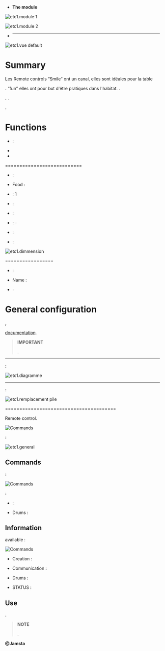 -   **The module**

![etc1.module 1](images/etc1/etc1.module-1.jpg)

![etc1.module 2](images/etc1/etc1.module-2.png)

-   ****

![etc1.vue default](images/etc1/etc1.vue-default.jpg)

Summary 
======

Les Remote controls “Smile” ont un canal, elles sont idéales pour la table

. 
“fun” elles ont pour but d'être pratiques dans l'habitat. 
.



. .



.

Functions 
=========

-    : 

-   

-   

 
===========================

-    : 

-   Food : 

-    : 1

-    : 

-    : 

-    : -

-    : 

-    : 

![etc1.dimmension](images/etc1/etc1.dimmension.png)

 
=================

-    : 

-   Name : 

-    : 

General configuration 
======================

,

[documentation](https://www.jeedom.fr/doc/documentation/plugins/edisio/en_US/edisio.html).

> **IMPORTANT**
>
> 
> .

 
---------------------------

 :

![etc1.diagramme](images/etc1/etc1.diagramme.jpg)

 
-----------------------


:

![etc1.remplacement pile](images/etc1/etc1.remplacement-pile.jpg)

 
=======================================



Remote control.

![Commands](images/etc1/etc1.touche-c.jpg)

 :

![etc1.general](images/etc1/etc1.general.jpg)

Commands 
---------


 :

![Commands](images/etc1/etc1.commandes.jpg)

 :

-    : 

-   Drums : 

Information 
------------


available :

![Commands](images/etc1/etc1.informations.jpg)

-   Creation : 

-   Communication : 
    

-   Drums : 

-   STATUS : 

Use 
-----------



.

> **NOTE**
>
> .

**@Jamsta**
